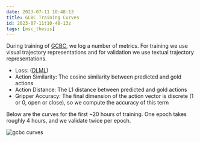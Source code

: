 ```yaml
---
date: 2023-07-11 10:48:13
title: GCBC Training Curves
id: 2023-07-11t10-48-13z
tags: [msc_thesis]
---
```


During training of [GCBC](./2023-07-11t10-17-09z.md), we log a number of
metrics. For training we use visual trajectory representations and for
validation we use textual trajectory representations.

- Loss: ([DLML](https://www.giuliostarace.com/posts/dlml-tutorial))
- Action Similarity: The cosine similarity between predicted and gold actions
- Action Distance: The L1 distance between predicted and gold actions
- Gripper Accuracy: The final dimension of the action vector is discrete (1 or
  0, open or close), so we compute the accuracy of this term

Below are the curves for the first ~20 hours of training. One epoch takes
roughly 4 hours, and we validate twice per epoch.

![gcbc curves](gcbc_curves.png)
